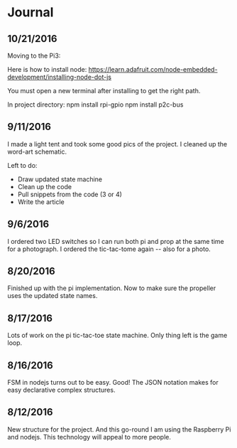# Journal

## 10/21/2016

Moving to the Pi3:

Here is how to install node: https://learn.adafruit.com/node-embedded-development/installing-node-dot-js

You must open a new terminal after installing to get the right path.

In project directory:
npm install rpi-gpio
npm install p2c-bus


## 9/11/2016

I made a light tent and took some good pics of the project. I cleaned up the word-art schematic.

Left to do:
  * Draw updated state machine
  * Clean up the code
  * Pull snippets from the code (3 or 4)
  * Write the article

## 9/6/2016

I ordered two LED switches so I can run both pi and prop at the same time for a photograph. I ordered
the tic-tac-tome again -- also for a photo.

## 8/20/2016

Finished up with the pi implementation. Now to make sure the propeller uses the updated state names.

## 8/17/2016

Lots of work on the pi tic-tac-toe state machine. Only thing left is the game loop.

## 8/16/2016

FSM in nodejs turns out to be easy. Good! The JSON notation makes for easy declarative
complex structures.

## 8/12/2016

New structure for the project. And this go-round I am using the Raspberry Pi and nodejs. This
technology will appeal to more people.



